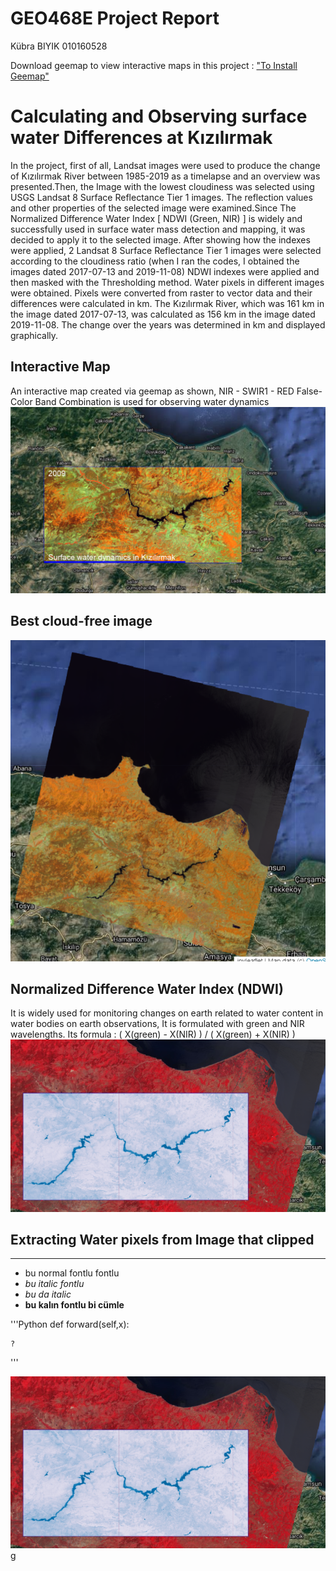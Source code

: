 # GEO468E Project Report
 Kübra BIYIK                     010160528
 
Download geemap to view interactive maps in this project : ["To Install Geemap"](https://pypi.org/project/geemap/)
# Calculating and Observing surface water Differences at Kızılırmak
In the project, first of all, Landsat images were used to produce the change of Kızılırmak River between 1985-2019 as a timelapse and an overview was presented.Then, the Image with the lowest cloudiness was selected using USGS Landsat 8 Surface Reflectance Tier 1 images. The reflection values and other properties of the selected image were examined.Since The Normalized Difference Water Index [ NDWI (Green, NIR) ] is widely and successfully used in surface water mass detection and mapping, it was decided to apply it to the selected image. After showing how the indexes were applied, 2 Landsat 8 Surface Reflectance Tier 1 images were selected according to the cloudiness ratio (when I ran the codes, I obtained the images dated 2017-07-13 and 2019-11-08) NDWI indexes were applied and then masked with the Thresholding method. Water pixels in different images were obtained. Pixels were converted from raster to vector data and their differences were calculated in km. The Kızılırmak River, which was 161 km in the image dated 2017-07-13, was calculated as 156 km in the image dated 2019-11-08. The change over the years was determined in km and displayed graphically.

## Interactive Map
An interactive map created via geemap as shown, NIR - SWIR1 - RED False-Color Band Combination is used for observing water dynamics
![Surface Water Dynamics](Images/Surface-Water-Dynamics.png)


## Best cloud-free image

![Image that has best cloud ratio ](Images/Best_Image.png)

## Normalized Difference Water Index (NDWI)
It is widely used for monitoring changes on earth related to water content in water bodies on earth observations, It is formulated with green and NIR wavelengths. Its formula : ( X(green) - X(NIR) ) / ( X(green) + X(NIR) )
![NDWI](Images/NDWI.png)

## Extracting Water pixels from Image that clipped


***
- bu normal fontlu fontlu
- _bu italic fontlu_
- *bu da italic*
- __bu kalın fontlu bi cümle__

'''Python
    def forward(self,x):
    
    ?
    
'''


![NDWI](Images/NDWI.png)
g
